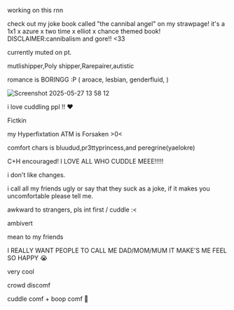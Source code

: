 working on this rnn

check out my joke book called "the cannibal angel" on my strawpage! it's a 1x1 x azure x two time x elliot x chance themed book! DISCLAIMER:cannibalism and gore!! <33

currently muted on pt.

mutlishipper,Poly shipper,Rarepairer,autistic

romance is BORINGG :P ( aroace, lesbian, genderfluid, )

![Screenshot 2025-05-27 13 58 12](https://github.com/user-attachments/assets/3977efe7-6797-4a0b-852b-64ab104cc436)

i love cuddling ppl !! ❤️

Fictkin

my Hyperfixtation ATM is Forsaken >0<

comfort chars is bluudud,pr3ttyprincess,and peregrine(yaelokre)

C+H encouraged! I LOVE ALL WHO CUDDLE MEEE!!!!!

i don't like changes.

i call all my friends ugly or say that they suck as a joke, if it makes you uncomfortable please tell me.

awkward to strangers, pls int first / cuddle :<

ambivert

mean to my friends

I REALLY WANT PEOPLE TO CALL ME DAD/MOM/MUM IT MAKE'S ME FEEL SO HAPPY :sob:

very cool

crowd discomf

cuddle comf + boop comf 💟

